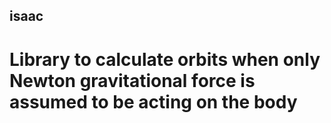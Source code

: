 ## isaac

# Library to calculate orbits when only Newton gravitational force is assumed to be acting on the body